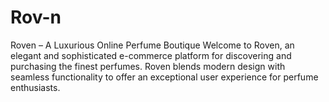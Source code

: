 # Rov-n
Roven – A Luxurious Online Perfume Boutique Welcome to Roven, an elegant and sophisticated e-commerce platform for discovering and purchasing the finest perfumes. Roven blends modern design with seamless functionality to offer an exceptional user experience for perfume enthusiasts.
